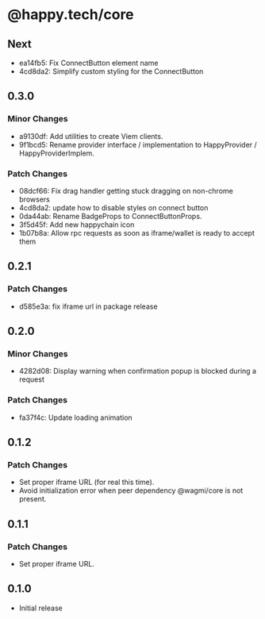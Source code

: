 # @happy.tech/core

## Next

- ea14fb5: Fix ConnectButton element name
- 4cd8da2: Simplify custom styling for the ConnectButton

## 0.3.0

### Minor Changes

- a9130df: Add utilities to create Viem clients.
- 9f1bcd5: Rename provider interface / implementation to HappyProvider / HappyProviderImplem.

### Patch Changes

- 08dcf66: Fix drag handler getting stuck dragging on non-chrome browsers
- 4cd8da2: update how to disable styles on connect button
- 0da44ab: Rename BadgeProps to ConnectButtonProps.
- 3f5d45f: Add new happychain icon
- 1b07b8a: Allow rpc requests as soon as iframe/wallet is ready to accept them

## 0.2.1

### Patch Changes

- d585e3a: fix iframe url in package release

## 0.2.0

### Minor Changes

- 4282d08: Display warning when confirmation popup is blocked during a request

### Patch Changes

- fa37f4c: Update loading animation

## 0.1.2

### Patch Changes

- Set proper iframe URL (for real this time).
- Avoid initialization error when peer dependency @wagmi/core is not present.

## 0.1.1

### Patch Changes

- Set proper iframe URL.

## 0.1.0

- Initial release
